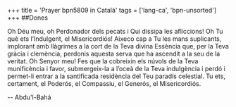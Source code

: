 +++
title = 'Prayer bpn5809 in Català'
tags = ['lang-ca', 'bpn-unsorted']
+++
##Dones

Oh Déu meu, oh Perdonador dels pecats i Qui dissipa les afliccions! Oh Tu què ets l’Indulgent, el Misericordiós! Aixeco cap a Tu les mans suplicants, implorant amb llàgrimes a la cort de la Teva divina Essència que, per la Teva gràcia i clemència, perdonis aquesta serva que ha ascendit a la seu de la veritat. Oh Senyor meu! Fes que la cobreixin els núvols de la Teva munificència i favor, submergeix-la a l’oceà de la Teva indulgència i perdó i permet-li entrar a la santificada residència del Teu paradís celestial.
Tu ets, certament, el Poderós, el Compassiu, el Generós, el Misericordiós.

-- Abdu'l-Bahá
